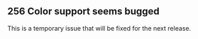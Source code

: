 ## 256 Color support seems bugged

This is a temporary issue that will be fixed for the next release. 
